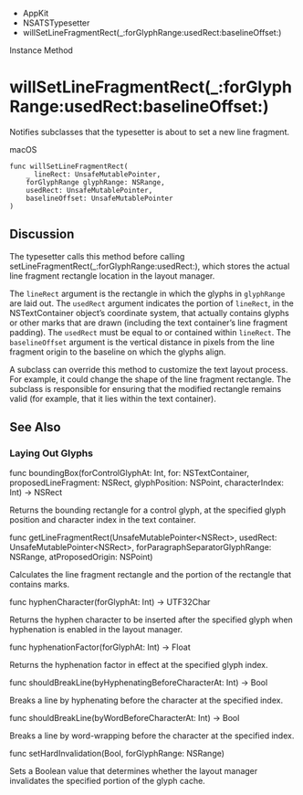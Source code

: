 

- AppKit
- NSATSTypesetter
-  willSetLineFragmentRect(\_:forGlyphRange:usedRect:baselineOffset:) 

Instance Method

# willSetLineFragmentRect(\_:forGlyphRange:usedRect:baselineOffset:)

Notifies subclasses that the typesetter is about to set a new line fragment.

macOS

``` source
func willSetLineFragmentRect(
    _ lineRect: UnsafeMutablePointer,
    forGlyphRange glyphRange: NSRange,
    usedRect: UnsafeMutablePointer,
    baselineOffset: UnsafeMutablePointer
)
```

## Discussion

The typesetter calls this method before calling setLineFragmentRect(_:forGlyphRange:usedRect:), which stores the actual line fragment rectangle location in the layout manager.

The `lineRect` argument is the rectangle in which the glyphs in `glyphRange` are laid out. The `usedRect` argument indicates the portion of `lineRect`, in the NSTextContainer object’s coordinate system, that actually contains glyphs or other marks that are drawn (including the text container’s line fragment padding). The `usedRect` must be equal to or contained within `lineRect`. The `baselineOffset` argument is the vertical distance in pixels from the line fragment origin to the baseline on which the glyphs align.

A subclass can override this method to customize the text layout process. For example, it could change the shape of the line fragment rectangle. The subclass is responsible for ensuring that the modified rectangle remains valid (for example, that it lies within the text container).

## See Also

### Laying Out Glyphs

func boundingBox(forControlGlyphAt: Int, for: NSTextContainer, proposedLineFragment: NSRect, glyphPosition: NSPoint, characterIndex: Int) -> NSRect

Returns the bounding rectangle for a control glyph, at the specified glyph position and character index in the text container.

func getLineFragmentRect(UnsafeMutablePointer&lt;NSRect>, usedRect: UnsafeMutablePointer&lt;NSRect>, forParagraphSeparatorGlyphRange: NSRange, atProposedOrigin: NSPoint)

Calculates the line fragment rectangle and the portion of the rectangle that contains marks.

func hyphenCharacter(forGlyphAt: Int) -> UTF32Char

Returns the hyphen character to be inserted after the specified glyph when hyphenation is enabled in the layout manager.

func hyphenationFactor(forGlyphAt: Int) -> Float

Returns the hyphenation factor in effect at the specified glyph index.

func shouldBreakLine(byHyphenatingBeforeCharacterAt: Int) -> Bool

Breaks a line by hyphenating before the character at the specified index.

func shouldBreakLine(byWordBeforeCharacterAt: Int) -> Bool

Breaks a line by word-wrapping before the character at the specified index.

func setHardInvalidation(Bool, forGlyphRange: NSRange)

Sets a Boolean value that determines whether the layout manager invalidates the specified portion of the glyph cache.


